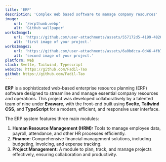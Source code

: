 ```yaml
---
title: 'ERP'
description: 'Complex Web based software to manage company resources'
image:
    url: '/erpthumb.webp'
    alt: 'GitHub wallpaper'
worksImage1:
    url: 'https://github.com/user-attachments/assets/557172d5-4199-4820-9c03-80e173488e02'
    alt: 'first image of your project.'
worksImage2:
    url: 'https://github.com/user-attachments/assets/6a0bdcca-0d46-4fb7-be4c-fc5697c60899'
    alt: 'second image of your project.'
platform: Web
stack: Svelte, Tailwind, Typescript
website: https://github.com/Fadil-Tao
github: https://github.com/Fadil-Tao
---
```


**ERP** is a sophisticated web-based enterprise resource planning (ERP) software designed to streamline and manage essential company resources and operations. This project was developed collaboratively by a talented team of nine  under **Evaware**, with the front-end built using **Svelte**, **Tailwind CSS**, and **TypeScript** for a modern, efficient, and responsive user interface.

The ERP system features three main modules:  
1. **Human Resource Management (HRM):** Tools to manage employee data, payroll, attendance, and other HR processes efficiently.  
2. **Finance:** Comprehensive financial management solutions, including budgeting, invoicing, and expense tracking.  
3. **Project Management:** A module to plan, track, and manage projects effectively, ensuring collaboration and productivity. 
